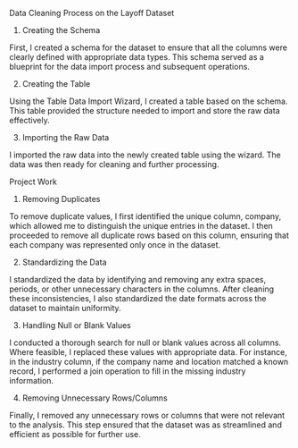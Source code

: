 Data Cleaning Process on the Layoff Dataset
1. Creating the Schema

First, I created a schema for the dataset to ensure that all the columns were clearly defined with appropriate data types. This schema served as a blueprint for the data import process and subsequent operations.

2. Creating the Table

Using the Table Data Import Wizard, I created a table based on the schema. This table provided the structure needed to import and store the raw data effectively.

3. Importing the Raw Data

I imported the raw data into the newly created table using the wizard. The data was then ready for cleaning and further processing.

Project Work
1. Removing Duplicates

To remove duplicate values, I first identified the unique column, company, which allowed me to distinguish the unique entries in the dataset. I then proceeded to remove all duplicate rows based on this column, ensuring that each company was represented only once in the dataset.

2. Standardizing the Data

I standardized the data by identifying and removing any extra spaces, periods, or other unnecessary characters in the columns. After cleaning these inconsistencies, I also standardized the date formats across the dataset to maintain uniformity.

3. Handling Null or Blank Values

I conducted a thorough search for null or blank values across all columns. Where feasible, I replaced these values with appropriate data. For instance, in the industry column, if the company name and location matched a known record, I performed a join operation to fill in the missing industry information.

4. Removing Unnecessary Rows/Columns

Finally, I removed any unnecessary rows or columns that were not relevant to the analysis. This step ensured that the dataset was as streamlined and efficient as possible for further use.
